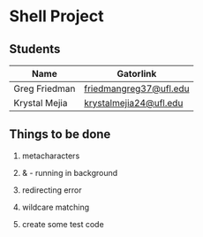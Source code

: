Shell Project
==========================

Students
--------

Name             | Gatorlink
-----------------|----------
Greg Friedman    | friedmangreg37@ufl.edu
Krystal Mejia    | krystalmejia24@ufl.edu



Things to be done
------------------

1. metacharacters
	
2. & - running in background

3. redirecting error

4. wildcare matching

5. create some test code
